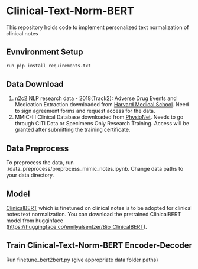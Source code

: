 # Clinical-Text-Norm-BERT
This repository holds code to implement personalized text normalization of clinical notes

## Evnvironment Setup
```python
run pip install requirements.txt
```
## Data Download
1. n2c2 NLP research data - 2018(Track2): Adverse Drug Events and Medication Extraction downloaded from [Harvard Medical School](https://portal.dbmi.hms.harvard.edu/projects/n2c2-nlp/). Need to sign agreement forms and request access for the data.
2. MMIC-III Clinical Database downloaded from [PhysioNet](https://physionet.org/content/mimiciii/1.4/). Needs to go through CITI Data or Specimens Only Research Training. Access will be granted after submitting the training certificate. 

## Data Preprocess
To preprocess the data, run ./data_preprocess/preprocess_mimic_notes.ipynb. Change data paths to your data directory.



## Model
[ClinicalBERT](https://aclanthology.org/W19-1909.pdf) which is finetuned on clinical notes is to be adopted for clinical notes text normalization. You can download the pretrained ClinicalBERT model from hugginface (https://huggingface.co/emilyalsentzer/Bio_ClinicalBERT).


## Train Clinical-Text-Norm-BERT Encoder-Decoder
Run finetune_bert2bert.py (give appropriate data folder paths)

